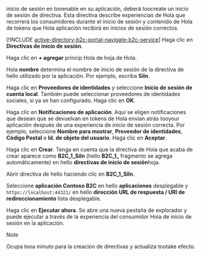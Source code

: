 inicio de sesión en tooenable en su aplicación, deberá toocreate un inicio de sesión de directiva. Esta directiva describe experiencias de Hola que recorrerá los consumidores durante el inicio de sesión y contenido de Hola de tokens que Hola aplicación recibirá en inicios de sesión correctos.

[!INCLUDE [active-directory-b2c-portal-navigate-b2c-service](active-directory-b2c-portal-navigate-b2c-service.md)] Haga clic en **Directivas de inicio de sesión**.

Haga clic en **+ agregar** princip Hola de hoja de Hola.

Hola **nombre** determina el nombre de inicio de sesión de la directiva de hello utilizado por la aplicación. Por ejemplo, escriba **SiIn**.

Haga clic en **Proveedores de identidades** y seleccione **Inicio de sesión de cuenta local**. También puede seleccionar proveedores de identidades sociales, si ya se han configurado. Haga clic en **OK**.

Haga clic en **Notificaciones de aplicación**. Aquí se eligen notificaciones que desean que se devuelvan en tokens de Hola envían atrás tooyour aplicación después de una experiencia de inicio de sesión correcta. Por ejemplo, seleccione **Nombre para mostrar**, **Proveedor de identidades**, **Código Postal** e **Id. de objeto del usuario**. Haga clic en **Aceptar**.

Haga clic en **Crear**. Tenga en cuenta que la directiva de Hola que acaba de crear aparece como **B2C_1_SiIn** (hello **B2C\_1\_**  fragmento se agrega automáticamente) en hello **directivas de inicio de sesión**hoja.

Abrir directiva de hello haciendo clic en **B2C_1_SiIn**.

Seleccione **aplicación Contoso B2C** en hello **aplicaciones** desplegable y `https://localhost:44321/` en hello **dirección URL de respuesta / URI de redireccionamiento** lista desplegable.

Haga clic en **Ejecutar ahora**. Se abre una nueva pestaña de explorador y puede ejecutar a través de la experiencia del consumidor Hola de inicio de sesión en la aplicación.

> [!NOTE]
> Ocupa tooa minuto para la creación de directivas y actualiza tootake efecto.
>